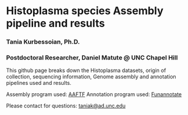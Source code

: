 # Histoplasma species Assembly pipeline and results
### Tania Kurbessoian, Ph.D.
### Postdoctoral Researcher, Daniel Matute @ UNC Chapel Hill

This github page breaks down the Histoplasma datasets, origin of collection, sequencing information, Genome assembly and annotation pipelines used and results.

Assembly program used: [AAFTF](https://github.com/stajichlab/AAFTF)
Annotation program used: [Funannotate](https://github.com/nextgenusfs/funannotate)

Please contact for questions: taniak@ad.unc.edu
